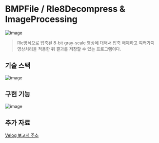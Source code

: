 # BMPFile / Rle8Decompress & ImageProcessing
![image](https://github.com/joon6093/BMPFile-Rle8Decompress-ImageProcessing/assets/118044367/febebd1d-3a9f-447b-8c96-2d0cc9a13300)
> Rle방식으로 압축된 8-bit gray-scale 영상에 대해서 압축 해제하고 여러가지 영상처리을 적용한 뒤 결과를 저장할 수 있는 프로그램이다. 
## 기술 스택
![image](https://github.com/joon6093/BMPFile-Rle8Decompress-ImageProcessing/assets/118044367/406dae59-ccc1-4154-b539-3d94bac2d15a)
## 구현 기능
![image](https://github.com/joon6093/BMPFile-Rle8Decompress-ImageProcessing/assets/118044367/f7637aad-94c3-49b6-8cb5-b79d70d1ce6b)

## 추가 자료 
[Velog 보고서 주소](https://velog.io/@joon6093/series/%ED%94%84%EB%A1%9C%EC%A0%9D%ED%8A%B8)
